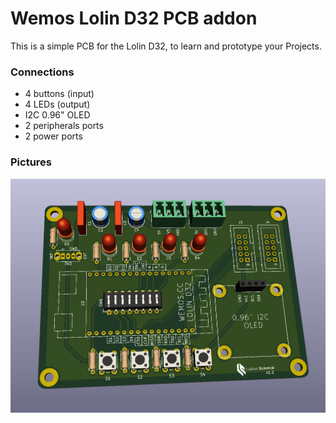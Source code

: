 # Wemos Lolin D32 PCB addon
This is a simple PCB for the Lolin D32, to learn and prototype your Projects.

### Connections
- 4 buttons (input)
- 4 LEDs    (output)
- I2C 0.96" OLED
- 2 peripherals ports
- 2 power ports

### Pictures

![Alt text](3drendering.png?raw=true "3D Rendering")
